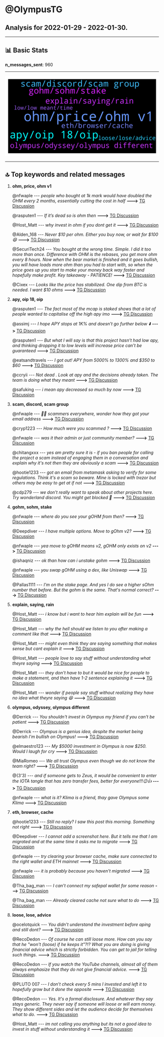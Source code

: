 # **@OlympusTG**
 ## Analysis for **2022-01-29** - **2022-01-30**.

---

## 📊 **Basic Stats**

**n_messages_sent**: 960

---
![wordcloud](OlympusTG_1Days_wordcloud.png)

---


## 🔝 **Top keywords and related messages**

1. **ohm, price, ohm v1**

    @nfwaple --- *people who bought at 1k mark would have doubled the OHM every 2 months, essentially cutting the cost in half* **--->** [TG Discussion](https://t.me/OlympusTG/174848)

    @rasputen1 --- *If it’s dead so is ohm then* **--->** [TG Discussion](https://t.me/OlympusTG/174272)

    @Host_Matt --- *why invest in ohm if you dont get it* **--->** [TG Discussion](https://t.me/OlympusTG/174647)

    @Alden_168 --- *Never $10 per ohm. Either you buy now, or wait for $100 😄* **--->** [TG Discussion](https://t.me/OlympusTG/173651)

    @SecuriTech24 --- *You bought at the wrong time. Simple. I did it too more than once. Difference with OHM is the rebases, you get more ohm every 8 hours. Now when the bear market is finished and it goes bullish, you will have loads more ohm than you had to start with, so when the price goes up you start to make your money back way faster and hopefully make profit. Key takeaway - PATIENCE!* **--->** [TG Discussion](https://t.me/OlympusTG/174901)

    @Cixex --- *Looks like the price has stabilized.  One dip from BTC is needed.  I want $10 ohms* **--->** [TG Discussion](https://t.me/OlympusTG/173650)

2. **apy, oip 18, oip**

    @rasputen1 --- *The fact most of the mcap is staked shows that a lot of people wanted to capitalise off the high apy imo* **--->** [TG Discussion](https://t.me/OlympusTG/174392)

    @assimj --- *I hope APY stops at 1K% and doesn’t go further below ⬇️* **--->** [TG Discussion](https://t.me/OlympusTG/175020)

    @rasputen1 --- *But what I will say is that this project hasn’t had low apy, and thinking dropping it to low levels will increase price can’t be guaranteed* **--->** [TG Discussion](https://t.me/OlympusTG/174323)

    @eatsandtravels --- *I got out! APY from 5000% to 1300% and $350 to $60* **--->** [TG Discussion](https://t.me/OlympusTG/174924)

    @ccryii --- *Not dead . Look at apy and the decisions already taken. The team is doing what they meant* **--->** [TG Discussion](https://t.me/OlympusTG/173453)

    @safuking --- *i mean apy decreased so much by now* **--->** [TG Discussion](https://t.me/OlympusTG/173454)

3. **scam, discord, scam group**

    @nfwaple --- *🥲🥲 scammers everywhere, wonder how they got your email address* **--->** [TG Discussion](https://t.me/OlympusTG/173649)

    @cryp1223 --- *How much were you scammed ?* **--->** [TG Discussion](https://t.me/OlympusTG/174222)

    @nfwaple --- *was it their admin or just community member?* **--->** [TG Discussion](https://t.me/OlympusTG/173555)

    @chitangxxx --- *yes am pretty sure it is - if you ban people for calling the project a scam instead of engaging them in a conversation and explain why it's not then they are obviously a scam* **--->** [TG Discussion](https://t.me/OlympusTG/173994)

    @hootie1233 --- *got an email from metamask asking to verify for some regulations. Think it's a scam so beware. Mine is locked with trezor but others may be easy to get at if not* **--->** [TG Discussion](https://t.me/OlympusTG/173648)

    @cdp279 --- *we don’t really want to speak about other projects here. Try wonderland discord. You might get blocked 🤣* **--->** [TG Discussion](https://t.me/OlympusTG/173998)

4. **gohm, sohm, stake**

    @nfwaple --- *where do you see your gOHM from then?* **--->** [TG Discussion](https://t.me/OlympusTG/174178)

    @Deepdiver --- *I have multiple options. Move to gOhm v2?* **--->** [TG Discussion](https://t.me/OlympusTG/173700)

    @nfwaple --- *yea move to gOHM means v2, gOHM only exists on v2* **--->** [TG Discussion](https://t.me/OlympusTG/173701)

    @ishaqniz --- *ok than how can i unstake gohm* **--->** [TG Discussion](https://t.me/OlympusTG/174954)

    @nfwaple --- *you swap gOHM using a dex, like Uniswap* **--->** [TG Discussion](https://t.me/OlympusTG/173753)

    @Pallas1111 --- *I'm on the stake page. And yes I do see a higher sOhm number that before. But the gohm is the same. That's normal correct?* **--->** [TG Discussion](https://t.me/OlympusTG/174180)

5. **explain, saying, rain**

    @Host_Matt --- *i know but i want to hear him explain will be fun* **--->** [TG Discussion](https://t.me/OlympusTG/174277)

    @Host_Matt --- *why the hell should we listen to you after making a comment like that* **--->** [TG Discussion](https://t.me/OlympusTG/173845)

    @Host_Matt --- *might even think they are saying something that makes sense but cant explain it* **--->** [TG Discussion](https://t.me/OlympusTG/174282)

    @Host_Matt --- *people love to say stuff without understanding what theyre saying* **--->** [TG Discussion](https://t.me/OlympusTG/174281)

    @Host_Matt --- *they don't have to but it would be nice for people to make a statement, and then have 1-2 sentence explaining it* **--->** [TG Discussion](https://t.me/OlympusTG/174289)

    @Host_Matt --- *wonder if people say stuff without realizing they have no idea what theyre saying 😆* **--->** [TG Discussion](https://t.me/OlympusTG/174291)

6. **olympus, odyssey, olympus different**

    @Derrick --- *You shouldn't invest in Olympus my friend if you can't be patient* **--->** [TG Discussion](https://t.me/OlympusTG/174660)

    @Derrick --- *Olympus is a genius idea, despite the market being bearish I'm bullish on Olympus!* **--->** [TG Discussion](https://t.me/OlympusTG/174514)

    @elmaestro123 --- *My $5000 investment in Olympus is now $250. Would I laugh for cry* **--->** [TG Discussion](https://t.me/OlympusTG/173601)

    @MiaRomeo --- *We all trust Olympus even though we do not know the team right?* **--->** [TG Discussion](https://t.me/OlympusTG/174686)

    @(3'3) --- *and if someone gets to Zeus, it would be convenient to enter the IOTA tangle that has zero transfer fees, better for everyone!!!😉👍* **--->** [TG Discussion](https://t.me/OlympusTG/174036)

    @nfwaple --- *what is it? Klima is a friend, thay gave Olympus some Klima* **--->** [TG Discussion](https://t.me/OlympusTG/175073)

7. **eth, browser, cache**

    @hootie1233 --- *Still no reply? I saw this post this morning. Something not right* **--->** [TG Discussion](https://t.me/OlympusTG/174154)

    @Deepdiver --- *I cannot add a screenshot here. But it tells me that I am migrated and at the same time it asks me to migrate* **--->** [TG Discussion](https://t.me/OlympusTG/173704)

    @nfwaple --- *try clearing your browser cache, make sure connected to the right wallet and ETH mainnet* **--->** [TG Discussion](https://t.me/OlympusTG/174955)

    @nfwaple --- *it is probably because you haven't migrated* **--->** [TG Discussion](https://t.me/OlympusTG/173697)

    @Tha_bag_man --- *I can’t connect my safepal wallet for some reason* **--->** [TG Discussion](https://t.me/OlympusTG/174037)

    @Tha_bag_man --- *Already cleared cache not sure what to do* **--->** [TG Discussion](https://t.me/OlympusTG/174096)

8. **loose, lose, advice**

    @ocelotquick --- *You didn’t understand the investment before aping and still dont?* **--->** [TG Discussion](https://t.me/OlympusTG/175176)

    @RecoDedon --- *Of course he can still loose more. How can you say that he "won't (loose) if he keeps it"?!? What you are doing is giving financial advice which is strictly forbidden. You can get to jail for telling such things.* **--->** [TG Discussion](https://t.me/OlympusTG/173488)

    @RecoDedon --- *If you watch the YouTube channels, almost all of them always emphasize that they do not give financial advice.* **--->** [TG Discussion](https://t.me/OlympusTG/173496)

    @PLUTO 007 --- *I don’t check every 5 mins I invested and left it to hopefully grow but it done the opposite* **--->** [TG Discussion](https://t.me/OlympusTG/173852)

    @RecoDedon --- *Yes. It's a formal disclosure. And whatever they say stays generic. They never say if someone will loose or will earn money. They show different sides and let the audience decide for themselves what to do.* **--->** [TG Discussion](https://t.me/OlympusTG/173506)

    @Host_Matt --- *im not calling you anything but its not a good idea to invest in stuff without understanding it* **--->** [TG Discussion](https://t.me/OlympusTG/174648)

